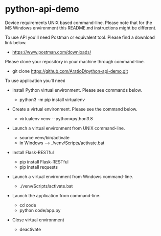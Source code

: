 # python-api-demo

Device requirements UNIX based command-line. Please note that for the MS Windows environment this README.md instructions might be different. 

To use API you'll need Postman or equivalent tool. Please find a download link below.
* https://www.postman.com/downloads/

Please clone your repository in your machine through command-line.
* git clone https://github.com/AratioD/python-api-demo.git

To use application you'll need
* Install Python virtual environment. Please see commands below.
    * python3 -m pip install virtualenv
  
  
* Create a virtual environment. Please see the command below.
  * virtualenv venv --python=python3.8
  
* Launch a virtual environment from UNIX command-line.
  *  source venv/bin/activate
  * in Windows --> ./venv/Scripts/activate.bat
  
* Install Flask-RESTful
  *  pip install Flask-RESTful
  *  pip install requests
  
* Launch a virtual environment from Windows command-line.
  *  ./venv/Scripts/activate.bat
  
* Launch the application from command-line.
  * cd code  
  * python code/app.py
  
* Close virtual environment
  * deactivate
  
